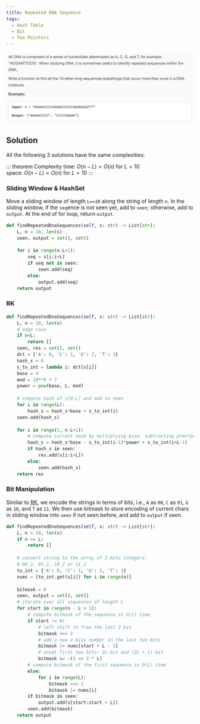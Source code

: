 ```yaml
---
title: Repeated DNA Sequence
tags:
  - Hash Table
  - Bit
  - Two Pointers
---
```


<img class="medium-zoom" src="/algo/repeated-dna-sequences.png" alt="https://leetcode.com/problems/repeated-dna-sequences">

## Solution

All the following 3 solutions have the same complexities:

::: theorem Complexity
time: $O(n-L) = O(n)$ for $L=10$  
space: $O(n-L) = O(n)$ for $L=10$
:::

### Sliding Window & HashSet

Move a sliding window of length `L==10` along the string of length `n`. In the sliding window, if the `seq`ence is not seen yet, add to `seen`; otherwise, add to `output`. At the end of for loop, return `output`.

```py
def findRepeatedDnaSequences(self, s: str) -> List[str]:
    L, n = 10, len(s)
    seen, output = set(), set()

    for i in range(n-L+1):
        seq = s[i:i+L]
        if seq not in seen:
            seen.add(seq)
        else:
            output.add(seq)
    return output
```

### RK

```py
def findRepeatedDnaSequences(self, s: str) -> List[str]:
    L, n = 10, len(s)
    # edge case
    if n<L:
        return []
    seen, res = set(), set()
    dct = {'A': 0, 'C': 1, 'G': 2, 'T': 3}
    hash_s = 0
    s_to_int = lambda i: dct[s[i]]
    base = 4
    mod = 10**9 + 7
    power = pow(base, L, mod)

    # compute hash of s[0:L] and add to seen
    for i in range(L):
        hash_s = hash_s*base + s_to_int(i)
    seen.add(hash_s)

    for i in range(1, n-L+1):
        # compute current hash by multiplying base, subtracting prev*power and adding next
        hash_s = hash_s*base - s_to_int(i-1)*power + s_to_int(i+L-1)
        if hash_s in seen:
            res.add(s[i:i+L])
        else:
            seen.add(hash_s)
    return res
```

### Bit Manipulation

Similar to [RK](#rk), we encode the strings in terms of bits, i.e., `A` as `00`, `C` as `01`, `G` as `10`, and `T` as `11`. We then use bitmask to store encoding of current chars in sliding window into `seen` if not seen before, and add to `output` if seen.

```py
def findRepeatedDnaSequences(self, s: str) -> List[str]:
    L, n = 10, len(s)
    if n <= L:
        return []

    # convert string to the array of 2-bits integers:
    # 00_2, 01_2, 10_2 or 11_2
    to_int = {'A': 0, 'C': 1, 'G': 2, 'T': 3}
    nums = [to_int.get(s[i]) for i in range(n)]

    bitmask = 0
    seen, output = set(), set()
    # iterate over all sequences of length L
    for start in range(n - L + 1):
        # compute bitmask of the sequence in O(1) time
        if start != 0:
            # left shift to free the last 2 bit
            bitmask <<= 2
            # add a new 2-bits number in the last two bits
            bitmask |= nums[start + L - 1]
            # unset first two bits: 2L-bit and (2L + 1)-bit
            bitmask &= ~(3 << 2 * L)
        # compute bitmask of the first sequence in O(L) time
        else:
            for i in range(L):
                bitmask <<= 2
                bitmask |= nums[i]
        if bitmask in seen:
            output.add(s[start:start + L])
        seen.add(bitmask)
    return output
```
